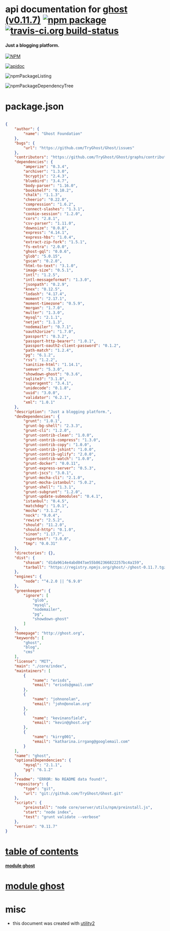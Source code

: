 # api documentation for  [ghost (v0.11.7)](http://ghost.org)  [![npm package](https://img.shields.io/npm/v/npmdoc-ghost.svg?style=flat-square)](https://www.npmjs.org/package/npmdoc-ghost) [![travis-ci.org build-status](https://api.travis-ci.org/npmdoc/node-npmdoc-ghost.svg)](https://travis-ci.org/npmdoc/node-npmdoc-ghost)
#### Just a blogging platform.

[![NPM](https://nodei.co/npm/ghost.png?downloads=true)](https://www.npmjs.com/package/ghost)

[![apidoc](https://npmdoc.github.io/node-npmdoc-ghost/build/screenCapture.buildNpmdoc.browser._2Fhome_2Ftravis_2Fbuild_2Fnpmdoc_2Fnode-npmdoc-ghost_2Ftmp_2Fbuild_2Fapidoc.html.png)](https://npmdoc.github.io/node-npmdoc-ghost/build/apidoc.html)

![npmPackageListing](https://npmdoc.github.io/node-npmdoc-ghost/build/screenCapture.npmPackageListing.svg)

![npmPackageDependencyTree](https://npmdoc.github.io/node-npmdoc-ghost/build/screenCapture.npmPackageDependencyTree.svg)



# package.json

```json

{
    "author": {
        "name": "Ghost Foundation"
    },
    "bugs": {
        "url": "https://github.com/TryGhost/Ghost/issues"
    },
    "contributors": "https://github.com/TryGhost/Ghost/graphs/contributors",
    "dependencies": {
        "amperize": "0.3.4",
        "archiver": "1.3.0",
        "bcryptjs": "2.4.3",
        "bluebird": "3.4.7",
        "body-parser": "1.16.0",
        "bookshelf": "0.10.2",
        "chalk": "1.1.3",
        "cheerio": "0.22.0",
        "compression": "1.6.2",
        "connect-slashes": "1.3.1",
        "cookie-session": "1.2.0",
        "cors": "2.8.1",
        "csv-parser": "1.11.0",
        "downsize": "0.0.8",
        "express": "4.14.1",
        "express-hbs": "1.0.4",
        "extract-zip-fork": "1.5.1",
        "fs-extra": "2.0.0",
        "ghost-gql": "0.0.6",
        "glob": "5.0.15",
        "gscan": "0.2.0",
        "html-to-text": "3.1.0",
        "image-size": "0.5.1",
        "intl": "1.2.5",
        "intl-messageformat": "1.3.0",
        "jsonpath": "0.2.9",
        "knex": "0.12.5",
        "lodash": "4.17.4",
        "moment": "2.17.1",
        "moment-timezone": "0.5.9",
        "morgan": "1.7.0",
        "multer": "1.3.0",
        "mysql": "2.1.1",
        "netjet": "1.1.3",
        "nodemailer": "0.7.1",
        "oauth2orize": "1.7.0",
        "passport": "0.3.2",
        "passport-http-bearer": "1.0.1",
        "passport-oauth2-client-password": "0.1.2",
        "path-match": "1.2.4",
        "pg": "6.1.2",
        "rss": "1.2.2",
        "sanitize-html": "1.14.1",
        "semver": "5.3.0",
        "showdown-ghost": "0.3.6",
        "sqlite3": "3.1.8",
        "superagent": "3.4.1",
        "unidecode": "0.1.8",
        "uuid": "3.0.0",
        "validator": "6.2.1",
        "xml": "1.0.1"
    },
    "description": "Just a blogging platform.",
    "devDependencies": {
        "grunt": "1.0.1",
        "grunt-bg-shell": "2.3.3",
        "grunt-cli": "1.2.0",
        "grunt-contrib-clean": "1.0.0",
        "grunt-contrib-compress": "1.3.0",
        "grunt-contrib-copy": "1.0.0",
        "grunt-contrib-jshint": "1.0.0",
        "grunt-contrib-uglify": "2.0.0",
        "grunt-contrib-watch": "1.0.0",
        "grunt-docker": "0.0.11",
        "grunt-express-server": "0.5.3",
        "grunt-jscs": "3.0.1",
        "grunt-mocha-cli": "2.1.0",
        "grunt-mocha-istanbul": "5.0.2",
        "grunt-shell": "1.3.1",
        "grunt-subgrunt": "1.2.0",
        "grunt-update-submodules": "0.4.1",
        "istanbul": "0.4.5",
        "matchdep": "1.0.1",
        "mocha": "3.1.2",
        "nock": "9.0.4",
        "rewire": "2.5.2",
        "should": "11.2.0",
        "should-http": "0.1.0",
        "sinon": "1.17.7",
        "supertest": "3.0.0",
        "tmp": "0.0.31"
    },
    "directories": {},
    "dist": {
        "shasum": "d1da9614e4abd047ae55b862366822257bc4a159",
        "tarball": "https://registry.npmjs.org/ghost/-/ghost-0.11.7.tgz"
    },
    "engines": {
        "node": "^4.2.0 || ^6.9.0"
    },
    "greenkeeper": {
        "ignore": [
            "glob",
            "mysql",
            "nodemailer",
            "pg",
            "showdown-ghost"
        ]
    },
    "homepage": "http://ghost.org",
    "keywords": [
        "ghost",
        "blog",
        "cms"
    ],
    "license": "MIT",
    "main": "./core/index",
    "maintainers": [
        {
            "name": "erisds",
            "email": "erisds@gmail.com"
        },
        {
            "name": "johnonolan",
            "email": "john@onolan.org"
        },
        {
            "name": "kevinansfield",
            "email": "kevin@ghost.org"
        },
        {
            "name": "kirrg001",
            "email": "katharina.irrgang@googlemail.com"
        }
    ],
    "name": "ghost",
    "optionalDependencies": {
        "mysql": "2.1.1",
        "pg": "6.1.2"
    },
    "readme": "ERROR: No README data found!",
    "repository": {
        "type": "git",
        "url": "git://github.com/TryGhost/Ghost.git"
    },
    "scripts": {
        "preinstall": "node core/server/utils/npm/preinstall.js",
        "start": "node index",
        "test": "grunt validate --verbose"
    },
    "version": "0.11.7"
}
```



# <a name="apidoc.tableOfContents"></a>[table of contents](#apidoc.tableOfContents)

#### [module ghost](#apidoc.module.ghost)



# <a name="apidoc.module.ghost"></a>[module ghost](#apidoc.module.ghost)



# misc
- this document was created with [utility2](https://github.com/kaizhu256/node-utility2)
